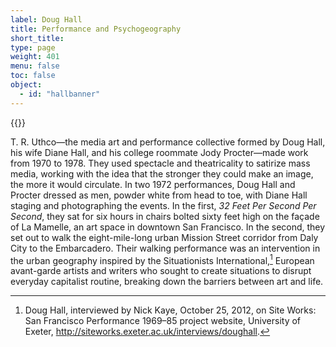 ```yaml
---
label: Doug Hall
title: Performance and Psychogeography
short_title:
type: page
weight: 401
menu: false
toc: false
object:
  - id: "hallbanner"
---
```

{{<q-figure id="hallbanner">}}

T. R. Uthco—the media art and performance collective formed by Doug Hall, his wife Diane Hall, and his college roommate Jody Procter—made work from 1970 to 1978. They used spectacle and theatricality to satirize mass media, working with the idea that the stronger they could make an image, the more it would circulate. In two 1972 performances, Doug Hall and Procter dressed as men, powder white from head to toe, with Diane Hall staging and photographing the events. In the first, *32 Feet Per Second Per Second*, they sat for six hours in chairs bolted sixty feet high on the façade of La Mamelle, an art space in downtown San Francisco. In the second, they set out to walk the eight-mile-long urban Mission Street corridor from Daly City to the Embarcadero. Their walking performance was an intervention in the urban geography inspired by the Situationists International,[^1] European avant-garde artists and writers who sought to create situations to disrupt everyday capitalist routine, breaking down the barriers between art and life.

[^1]: Doug Hall, interviewed by Nick Kaye, October 25, 2012, on Site Works: San Francisco Performance 1969–85 project website, University of Exeter, http://siteworks.exeter.ac.uk/interviews/doughall.
